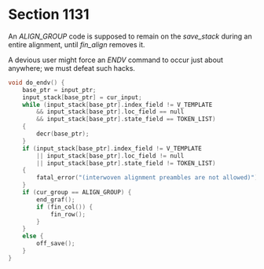 # Section 1131

An *ALIGN_GROUP* code is supposed to remain on the *save_stack* during an entire alignment, until *fin_align* removes it.

A devious user might force an *ENDV* command to occur just about anywhere;
we must defeat such hacks.

```c builder/boxes_and_lists.c
void do_endv() {
    base_ptr = input_ptr;
    input_stack[base_ptr] = cur_input;
    while (input_stack[base_ptr].index_field != V_TEMPLATE
        && input_stack[base_ptr].loc_field == null
        && input_stack[base_ptr].state_field == TOKEN_LIST)
    {
        decr(base_ptr);
    }
    if (input_stack[base_ptr].index_field != V_TEMPLATE
        || input_stack[base_ptr].loc_field != null
        || input_stack[base_ptr].state_field != TOKEN_LIST)
    {
        fatal_error("(interwoven alignment preambles are not allowed)");
    }
    if (cur_group == ALIGN_GROUP) {
        end_graf();
        if (fin_col()) {
            fin_row();
        }
    }
    else {
        off_save();
    }
}
```
